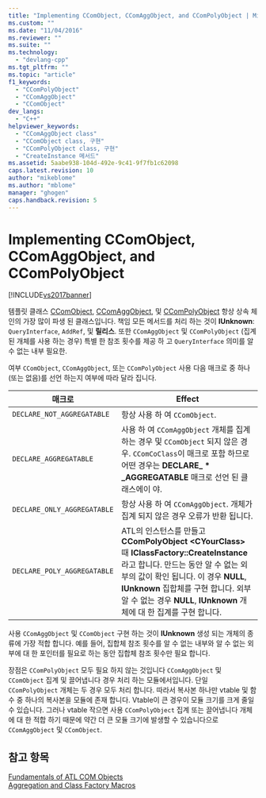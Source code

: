 ```yaml
---
title: "Implementing CComObject, CComAggObject, and CComPolyObject | Microsoft Docs"
ms.custom: ""
ms.date: "11/04/2016"
ms.reviewer: ""
ms.suite: ""
ms.technology: 
  - "devlang-cpp"
ms.tgt_pltfrm: ""
ms.topic: "article"
f1_keywords: 
  - "CComPolyObject"
  - "CComAggObject"
  - "CComObject"
dev_langs: 
  - "C++"
helpviewer_keywords: 
  - "CComAggObject class"
  - "CComObject class, 구현"
  - "CComPolyObject class, 구현"
  - "CreateInstance 메서드"
ms.assetid: 5aabe938-104d-492e-9c41-9f7fb1c62098
caps.latest.revision: 10
author: "mikeblome"
ms.author: "mblome"
manager: "ghogen"
caps.handback.revision: 5
---
```

# Implementing CComObject, CComAggObject, and CComPolyObject
[!INCLUDE[vs2017banner](../assembler/inline/includes/vs2017banner.md)]

템플릿 클래스  [CComObject](../atl/reference/ccomobject-class.md),  [CComAggObject](../atl/reference/ccomaggobject-class.md), 및  [CComPolyObject](../atl/reference/ccompolyobject-class.md) 항상 상속 체인의 가장 많이 파생 된 클래스입니다.  책임 모든 메서드를 처리 하는 것이  **IUnknown**: `QueryInterface`, `AddRef`, 및  **릴리스**.  또한 `CComAggObject` 및 `CComPolyObject` \(집계 된 개체를 사용 하는 경우\) 특별 한 참조 횟수를 제공 하 고 `QueryInterface` 의미를 알 수 없는 내부 필요한.  
  
 여부 `CComObject`, `CComAggObject`, 또는 `CComPolyObject` 사용 다음 매크로 중 하나 \(또는 없음\)를 선언 하는지 여부에 따라 달라 집니다.  
  
|매크로|Effect|  
|---------|------------|  
|`DECLARE_NOT_AGGREGATABLE`|항상 사용 하 여 `CComObject`.|  
|`DECLARE_AGGREGATABLE`|사용 하 여 `CComAggObject` 개체를 집계 하는 경우 및 `CComObject` 되지 않은 경우.  `CComCoClass`이 매크로 포함 하므로 어떤 경우는  **DECLARE\_ \* \_AGGREGATABLE** 매크로 선언 된 클래스에이 야.|  
|`DECLARE_ONLY_AGGREGATABLE`|항상 사용 하 여 `CComAggObject`.  개체가 집계 되지 않은 경우 오류가 반환 됩니다.|  
|`DECLARE_POLY_AGGREGATABLE`|ATL의 인스턴스를 만들고  **CComPolyObject \<CYourClass\>** 때  **IClassFactory::CreateInstance** 라고 합니다.  만드는 동안 알 수 없는 외부의 값이 확인 됩니다.  이 경우  **NULL**,  **IUnknown** 집합체를 구현 합니다.  외부 알 수 없는 경우  **NULL**,  **IUnknown** 개체에 대 한 집계를 구현 합니다.|  
  
 사용 `CComAggObject` 및 `CComObject` 구현 하는 것이  **IUnknown** 생성 되는 개체의 종류에 가장 적합 합니다.  예를 들어, 집합체 참조 횟수를 알 수 없는 내부와 알 수 없는 외부에 대 한 포인터를 필요로 하는 동안 집합체 참조 횟수만 필요 합니다.  
  
 장점은 `CComPolyObject` 모두 필요 하지 않는 것입니다 `CComAggObject` 및 `CComObject` 집계 및 끌어냅니다 경우 처리 하는 모듈에서입니다.  단일 `CComPolyObject` 개체는 두 경우 모두 처리 합니다.  따라서 복사본 하나만 vtable 및 함수 중 하나의 복사본을 모듈에 존재 합니다.  Vtable이 큰 경우이 모듈 크기를 크게 줄일 수 있습니다.  그러나 vtable 작으면 사용 `CComPolyObject` 집계 또는 끌어냅니다 개체에 대 한 적합 하기 때문에 약간 더 큰 모듈 크기에 발생할 수 있습니다으로 `CComAggObject` 및 `CComObject`.  
  
## 참고 항목  
 [Fundamentals of ATL COM Objects](../atl/fundamentals-of-atl-com-objects.md)   
 [Aggregation and Class Factory Macros](../atl/reference/aggregation-and-class-factory-macros.md)